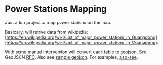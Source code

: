 # Power Stations Mapping
Just a fun project to map power stations on the map. 

Basically, will retrive data from wikipedia: [https://en.wikipedia.org/wiki/List_of_major_power_stations_in_Guangdong](https://en.wikipedia.org/wiki/List_of_major_power_stations_in_Guangdong). 

With some manual intervention will convert each table to geojson. See GeoJSON [RFC](http://geojson.org/). Also see [sample geojson](https://github.com/johan/world.geo.json/blob/master/countries.geo.json). For examples, [also-see](http://geojson.io/). 
